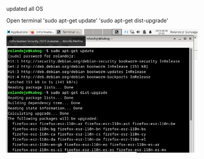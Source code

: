 updated all OS

Open terminal
'sudo apt-get update'
'sudo apt-get dist-upgrade'

<img src="https://github.com/rolandogonzagajr/infosec/blob/main/Screenshots/Screenshot.UpdateAllOS.png">

